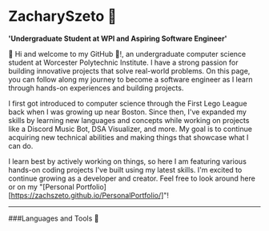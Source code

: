 # ZacharySzeto :seedling:

**'Undergraduate Student at WPI and Aspiring Software Engineer'**

:wave: Hi and welcome to my GitHub :wave:!, an undergraduate computer science student at Worcester Polytechnic Institute. I have a strong passion for building innovative projects that solve real-world problems. On this page, you can follow along my journey to become a software engineer as I learn through hands-on experiences and building projects.

I first got introduced to computer science through the First Lego League back when I was growing up near Boston. Since then, I've expanded my skills by learning new languages and concepts while working on projects like a Discord Music Bot, DSA Visualizer, and more. My goal is to continue acquiring new technical abilities and making things that showcase what I can do.

I learn best by actively working on things, so here I am featuring various hands-on coding projects I've built using my latest skills. I'm excited to continue growing as a developer and creator. Feel free to look around here or on my "[Personal Portfolio][https://zachszeto.github.io/PersonalPortfolio/]"!

---

###Languages and Tools :toolbox:

<link rel="stylesheet" href="https://cdn.jsdelivr.net/gh/devicons/devicon@v2.15.1/devicon.min.css">



